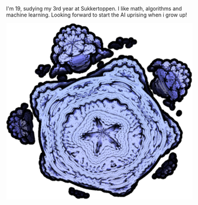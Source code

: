 I'm 19, sudying my 3rd year at Sukkertoppen. I like math, algorithms and machine learning. Looking forward to start the AI uprising when i grow up!

![](https://raw.githubusercontent.com/unic0rn9k/wowitsaraytracer/master/logo.png)
